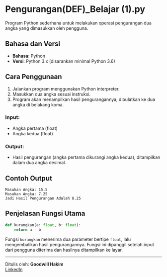 # Pengurangan(DEF)_Belajar (1).py

Program Python sederhana untuk melakukan operasi pengurangan dua angka yang dimasukkan oleh pengguna.

## Bahasa dan Versi

- **Bahasa**: Python
- **Versi**: Python 3.x (disarankan minimal Python 3.6)

## Cara Penggunaan

1. Jalankan program menggunakan Python interpreter.
2. Masukkan dua angka sesuai instruksi.
3. Program akan menampilkan hasil pengurangannya, dibulatkan ke dua angka di belakang koma.

### Input:
- Angka pertama (float)
- Angka kedua (float)

### Output:
- Hasil pengurangan (angka pertama dikurangi angka kedua), ditampilkan dalam dua angka desimal.

## Contoh Output

```
Masukan Angka: 15.5
Masukan Angka: 7.25
Jadi Hasil Pengurangan Adalah 8.25
```

## Penjelasan Fungsi Utama

```python
def kurangkan(a: float, b: float):
    return a - b
```

Fungsi `kurangkan` menerima dua parameter bertipe `float`, lalu mengembalikan hasil pengurangannya. Fungsi ini dipanggil setelah input dari pengguna diterima dan hasilnya ditampilkan ke layar.

---

Ditulis oleh: **Goodwill Hakim**  
[LinkedIn](https://www.linkedin.com/in/goodwill-hakim-438b88371)
